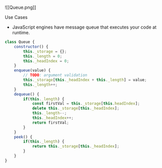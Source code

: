 ![[Queue.png]]

Use Cases
* JavaScript engines have message queue that executes your code at runtime. 

```js
class Queue {
	constructor() {
		this._storage = {};
		this._length = 0;
		this._headIndex = 0;
	}
	enqueue(value) {
		// TODO: argument validation 
		this._storage[this._headIndex + this._length] = value;
		this._length++;
	}
	dequeue() {
		if(this._length) {
			const firstVal = this._storage[this.headIndex];
			delete this._storage[this._headIndex];
			this._length--;
			this._headIndex++;
			return firstVal;
		}
	}
	peek() {
		if(this._length) {
			return this._storage[this._headIndex];
		}
	}
}
```